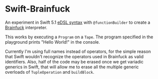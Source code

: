 # Swift-Brainfuck
An experiment in Swift 5.1 [eDSL syntax](https://github.com/apple/swift-evolution/blob/9992cf3c11c2d5e0ea20bee98657d93902d5b174/proposals/XXXX-function-builders.md) with `@functionBuilder` to create a [Brainfuck](https://github.com/brain-lang/brainfuck/blob/master/brainfuck.md) interpreter.

This works by executing a `Program` on a `Tape`. The program specified in the playground prints "Hello World!" in the console.

Currently I'm using full names instead of operators, for the simple reason that Swift wouldn't recognize the operators used in Brainfuck as valid identifiers.
Also, half of the code may be erased once we get variadic generics in Swift, that will allow me to erase all the multiple generic overloads of `TupleOperation` and `buildBlock`.
